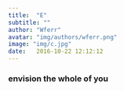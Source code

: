 ```yaml
---
title:  "E"
subtitle: ""
author: "Wferr"
avatar: "img/authors/wferr.png"
image: "img/c.jpg"
date:   2016-10-22 12:12:12
---
```


### envision the whole of you